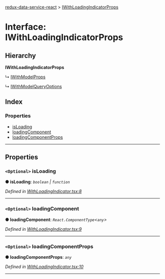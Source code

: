 [redux-data-service-react](../README.md) > [IWithLoadingIndicatorProps](../interfaces/iwithloadingindicatorprops.md)

# Interface: IWithLoadingIndicatorProps

## Hierarchy

**IWithLoadingIndicatorProps**

↳  [IWithModelProps](iwithmodelprops.md)

↳  [IWithModelQueryOptions](iwithmodelqueryoptions.md)

## Index

### Properties

* [isLoading](iwithloadingindicatorprops.md#isloading)
* [loadingComponent](iwithloadingindicatorprops.md#loadingcomponent)
* [loadingComponentProps](iwithloadingindicatorprops.md#loadingcomponentprops)

---

## Properties

<a id="isloading"></a>

### `<Optional>` isLoading

**● isLoading**: *`boolean` \| `function`*

*Defined in [WithLoadingIndicator.tsx:8](https://github.com/Rediker-Software/redux-data-service-react/blob/18e2d42/src/WithLoadingIndicator.tsx#L8)*

___
<a id="loadingcomponent"></a>

### `<Optional>` loadingComponent

**● loadingComponent**: *`React.ComponentType`<`any`>*

*Defined in [WithLoadingIndicator.tsx:9](https://github.com/Rediker-Software/redux-data-service-react/blob/18e2d42/src/WithLoadingIndicator.tsx#L9)*

___
<a id="loadingcomponentprops"></a>

### `<Optional>` loadingComponentProps

**● loadingComponentProps**: *`any`*

*Defined in [WithLoadingIndicator.tsx:10](https://github.com/Rediker-Software/redux-data-service-react/blob/18e2d42/src/WithLoadingIndicator.tsx#L10)*

___

